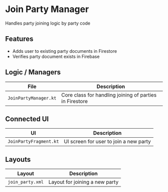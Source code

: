 # Join Party Manager
Handles party joining logic by party code

## Features
- Adds user to existing party documents in Firestore
- Verifies party document exists in Firebase

## Logic / Managers
| File                  | Description                                             |
|-----------------------|---------------------------------------------------------|
| `JoinPartyManager.kt` | Core class for handling joining of parties in Firestore |

## Connected UI
| UI                    | Description                            |
|-----------------------|----------------------------------------|
| `JoinPartyFragment.kt` | UI screen for user to join a new party |

## Layouts
| Layout           | Description                    |
|------------------|--------------------------------|
| `join_party.xml` | Layout for joining a new party |
